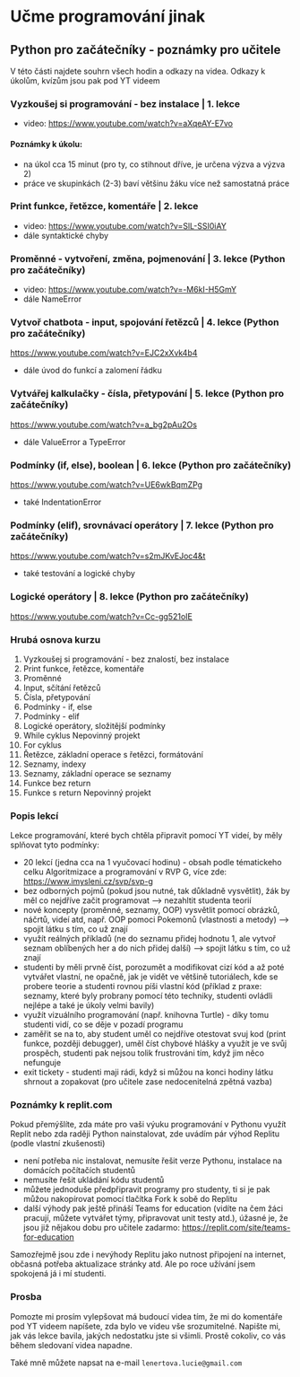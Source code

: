 # Učme programování jinak

## Python pro začátečníky - poznámky pro učitele

V této části najdete souhrn všech hodin a odkazy na videa.
Odkazy k úkolům, kvízům jsou pak pod YT videem

### Vyzkoušej si programování - bez instalace | 1. lekce 
- video: https://www.youtube.com/watch?v=aXqeAY-E7vo

#### Poznámky k úkolu:
- na úkol cca 15 minut (pro ty, co stihnout dříve, je určena výzva a výzva 2)
- práce ve skupinkách (2-3) baví většinu žáku více než samostatná práce

### Print funkce, řetězce, komentáře | 2. lekce
- video: https://www.youtube.com/watch?v=SlL-SSI0iAY
- dále syntaktické chyby

### Proměnné - vytvoření, změna, pojmenování | 3. lekce (Python pro začátečníky)
- video: https://www.youtube.com/watch?v=-M6kI-H5GmY
- dále NameError

### Vytvoř chatbota - input, spojování řetězců | 4. lekce (Python pro začátečníky)
https://www.youtube.com/watch?v=EJC2xXvk4b4
- dále úvod do funkcí a zalomení řádku

### Vytvářej kalkulačky - čísla, přetypování | 5. lekce (Python pro začátečníky)
https://www.youtube.com/watch?v=a_bg2pAu2Os
- dále ValueError a TypeError

### Podmínky (if, else), boolean | 6. lekce (Python pro začátečníky)
https://www.youtube.com/watch?v=UE6wkBqmZPg
- také IndentationError

### Podmínky (elif), srovnávací operátory | 7. lekce (Python pro začátečníky)
https://www.youtube.com/watch?v=s2mJKvEJoc4&t
- také testování a logické chyby

### Logické operátory | 8. lekce (Python pro začátečníky)
https://www.youtube.com/watch?v=Cc-gg521oIE

### Hrubá osnova kurzu
1. Vyzkoušej si programování - bez znalostí, bez instalace
2. Print funkce, řetězce, komentáře
3. Proměnné
4. Input, sčítání řetězců
5. Čísla, přetypování
6. Podmínky - if, else
7. Podmínky - elif
8. Logické operátory, složitější podmínky
9. While cyklus
Nepovinný projekt
10. For cyklus
11. Řetězce, základní operace s řetězci, formátování 
12. Seznamy, indexy
13. Seznamy, základní operace se seznamy
14. Funkce bez return
15. Funkce s return
Nepovinný projekt

### Popis lekcí

Lekce programování, které bych chtěla připravit pomocí YT videí, by měly splňovat tyto podmínky:
- 20 lekcí (jedna cca na 1 vyučovací hodinu) - obsah podle tématickeho celku Algoritmizace a programování v RVP G, více zde: https://www.imysleni.cz/svp/svp-g
- bez odborných pojmů (pokud jsou nutné, tak důkladně vysvětlit), žák by měl co nejdříve začit programovat --> nezahltit studenta teorií
- nové koncepty (proměnné, seznamy, OOP) vysvětlit pomocí obrázků, náčrtů, videí atd, např. OOP pomoci Pokemonů (vlastnosti a metody) --> spojit látku s tím, co už znají
- využít reálných příkladů (ne do seznamu přidej hodnotu 1, ale vytvoř seznam oblíbených her a do nich přidej další) --> spojit látku s tím, co už znají
- studenti by měli prvně číst, porozumět a modifikovat cizí kód a až poté vytvářet vlastní, ne opačně, jak je vidět ve většině tutoriálech, kde se probere teorie a studenti rovnou píši vlastní kód (příklad z praxe: seznamy, které byly probrany pomocí této techniky, studenti ovládli nejlépe a také je úkoly velmi bavily)
- využít vizuálního programování (např. knihovna Turtle) - díky tomu studenti vidí, co se děje v pozadí programu
- zaměřit se na to, aby student uměl co nejdříve otestovat svuj kod (print funkce, později debugger), uměl číst chybové hlášky a využít je ve svůj prospěch, studenti pak nejsou tolik frustrováni tím, když jim něco nefunguje
- exit tickety - studenti maji rádi, když si můžou na konci hodiny látku shrnout a zopakovat (pro učitele zase nedocenitelná zpětná vazba)

### Poznámky k replit.com
Pokud přemýšlíte, zda máte pro vaši výuku programování v Pythonu využít Replit nebo zda raději Python nainstalovat, zde uvádím pár výhod Replitu (podle vlastní zkušenosti)
- není potřeba nic instalovat, nemusíte řešit verze Pythonu, instalace na domácích počítačích studentů
- nemusíte řešit ukládání kódu studentů 
- můžete jednoduše předpřipravit programy pro studenty, ti si je pak můžou nakopírovat pomocí tlačítka Fork k sobě do Replitu
- další výhody pak ještě přináší Teams for education (vidíte na čem žáci pracují, můžete vytvářet týmy, připravovat unit testy atd.), úžasné je, že jsou již nějakou dobu pro učitele zadarmo: https://replit.com/site/teams-for-education

Samozřejmě jsou zde i nevýhody Replitu jako nutnost připojení na internet, občasná potřeba aktualizace stránky atd.  Ale po roce užívání jsem spokojená já i mí studenti.

### Prosba

Pomozte mi prosím vylepšovat má budoucí videa tím, že mi do komentáře pod YT videem napíšete, zda bylo ve videu vše srozumitelné. Napište mi, jak vás lekce bavila, jakých nedostatku jste si všimli. Prostě cokoliv, co vás během sledovaní videa napadne. 

Také mně můžete napsat na e-mail ```lenertova.lucie@gmail.com```
